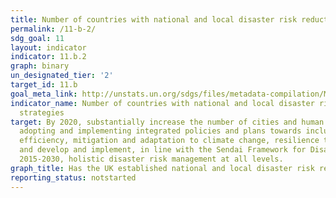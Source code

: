 ```yaml
---
title: Number of countries with national and local disaster risk reduction strategies
permalink: /11-b-2/
sdg_goal: 11
layout: indicator
indicator: 11.b.2
graph: binary
un_designated_tier: '2'
target_id: 11.b
goal_meta_link: http://unstats.un.org/sdgs/files/metadata-compilation/Metadata-Goal-11.pdf
indicator_name: Number of countries with national and local disaster risk reduction
  strategies
target: By 2020, substantially increase the number of cities and human settlements
  adopting and implementing integrated policies and plans towards inclusion, resource
  efficiency, mitigation and adaptation to climate change, resilience to disasters,
  and develop and implement, in line with the Sendai Framework for Disaster Risk Reduction
  2015-2030, holistic disaster risk management at all levels.
graph_title: Has the UK established national and local disaster risk reduction strategies?
reporting_status: notstarted
---
```

